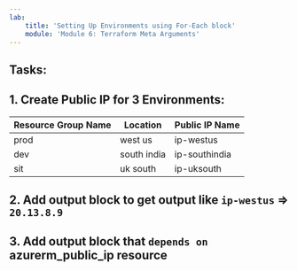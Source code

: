```yaml
---
lab:
    title: 'Setting Up Environments using For-Each block'
    module: 'Module 6: Terraform Meta Arguments'
---
```

## Tasks:

## 1. Create Public IP for 3 Environments:

| Resource Group Name | Location | Public IP Name |
| --------| ------| -------| 
| prod | west us| ip-westus |
| dev | south india | ip-southindia |
| sit | uk south | ip-uksouth |

## 2. Add output block to get output like `ip-westus` => `20.13.8.9`

## 3. Add output block that `depends on` **azurerm_public_ip** resource 
